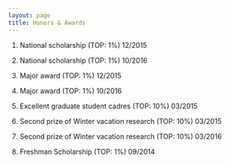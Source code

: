 ```yaml
---
layout: page
title: Honors & Awards
---
```




1. National scholarship	(TOP: 1%)	12/2015

2. National scholarship	(TOP: 1%)	10/2016

3. Major award	(TOP: 1%)	12/2015

4. Major award	(TOP: 1%)	10/2016

5. Excellent graduate student cadres	(TOP: 10%)	03/2015

6. Second prize of Winter vacation research	(TOP: 10%)	03/2015

7. Second prize of Winter vacation research	(TOP: 10%)	03/2016

8. Freshman Scholarship	(TOP: 1%)	09/2014